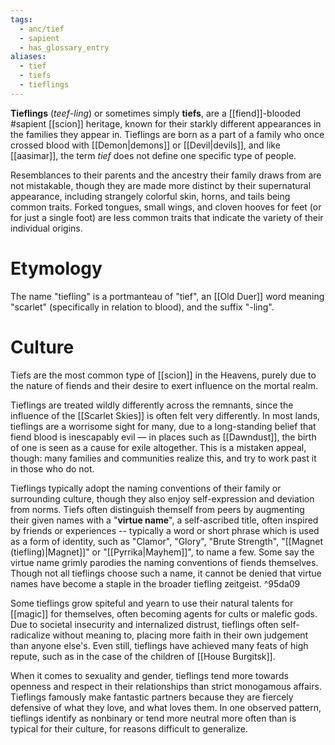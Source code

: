 ```yaml
---
tags:
  - anc/tief
  - sapient
  - has_glossary_entry
aliases:
  - tief
  - tiefs
  - tieflings
---
```

**Tieflings** (*teef*-*ling*) or sometimes simply **tiefs**, are a [[fiend]]-blooded #sapient [[scion]] heritage, known for their starkly different appearances in the families they appear in.  Tieflings are born as a part of a family who once crossed blood with [[Demon|demons]] or [[Devil|devils]], and like [[aasimar]], the term *tief* does not define one specific type of people. 

Resemblances to their parents and the ancestry their family draws from are not mistakable, though they are made more distinct by their supernatural appearance, including strangely colorful skin, horns, and tails being common traits. Forked tongues, small wings, and cloven hooves for feet (or for just a single foot) are less common traits that indicate the variety of their individual origins.

# Etymology
The name "tiefling" is a portmanteau of "tief", an [[Old Duer]] word meaning "scarlet" (specifically in relation to blood), and the suffix "-ling".

# Culture
Tiefs are the most common type of [[scion]] in the Heavens, purely due to the nature of fiends and their desire to exert influence on the mortal realm.

Tieflings are treated wildly differently across the remnants, since the influence of the [[Scarlet Skies]] is often felt very differently. In most lands, tieflings are a worrisome sight for many, due to a long-standing belief that fiend blood is inescapably evil — in places such as [[Dawndust]], the birth of one is seen as a cause for exile altogether. This is a mistaken appeal, though: many families and communities realize this, and try to work past it in those who do not. 

Tieflings typically adopt the naming conventions of their family or surrounding culture, though they also enjoy self-expression and deviation from norms. Tiefs often distinguish themself from peers by augmenting their given names with a "**virtue name**", a self-ascribed title, often inspired by friends or experiences -- typically a word or short phrase which is used as a form of identity, such as "Clamor", "Glory", "Brute Strength", "[[Magnet (tiefling)|Magnet]]" or "[[Pyrrika|Mayhem]]", to name a few. Some say the virtue name grimly parodies the naming conventions of fiends themselves. Though not all tieflings choose such a name, it cannot be denied that virtue names have become a staple in the broader tiefling zeitgeist. ^95da09

Some tieflings grow spiteful and yearn to use their natural talents for [[magic]] for themselves, often becoming agents for cults or malefic gods. Due to societal insecurity and internalized distrust, tieflings often self-radicalize without meaning to, placing more faith in their own judgement than anyone else's. Even still, tieflings have achieved many feats of high repute, such as in the case of the children of [[House Burgitsk]].

When it comes to sexuality and gender, tieflings tend more towards openness and respect in their relationships than strict monogamous affairs. Tieflings famously make fantastic partners because they are fiercely defensive of what they love, and what loves them. In one observed pattern, tieflings identify as nonbinary or tend more neutral more often than is typical for their culture, for reasons difficult to generalize.

